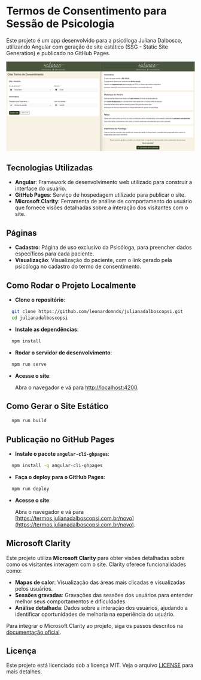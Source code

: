 # Termos de Consentimento para Sessão de Psicologia

Este projeto é um app desenvolvido para a psicóloga Juliana Dalbosco, utilizando Angular com geração de site estático (SSG - Static Site Generation) e publicado no GitHub Pages.

![image](src/assets/images/site.png)

## Tecnologias Utilizadas

- **Angular**: Framework de desenvolvimento web utilizado para construir a interface do usuário.
- **GitHub Pages**: Serviço de hospedagem utilizado para publicar o site.
- **Microsoft Clarity**: Ferramenta de análise de comportamento do usuário que fornece visões detalhadas sobre a interação dos visitantes com o site.

## Páginas

- **Cadastro**: Página de uso exclusivo da Psicóloga, para preencher dados específicos para cada paciente.
- **Visualização**: Visualização do paciente, com o link gerado pela psicóloga no cadastro do termo de consentimento.

## Como Rodar o Projeto Localmente

- **Clone o repositório**:

```sh
  git clone https://github.com/leonardomnds/julianadalboscopsi.git
  cd julianadalboscopsi
```

- **Instale as dependências**:

```sh
  npm install
```

- **Rodar o servidor de desenvolvimento**:

```sh
  npm run serve
```

- **Acesse o site**:

  Abra o navegador e vá para [http://localhost:4200](http://localhost:4200).

## Como Gerar o Site Estático

```sh
  npm run build
```

## Publicação no GitHub Pages

- **Instale o pacote `angular-cli-ghpages`**:

```sh
  npm install -g angular-cli-ghpages
```

- **Faça o deploy para o GitHub Pages**:

```sh
  npm run deploy
```

- **Acesse o site**:

  Abra o navegador e vá para [https://termos.julianadalboscopsi.com.br/novo](https://termos.julianadalboscopsi.com.br/novo).

## Microsoft Clarity

Este projeto utiliza **Microsoft Clarity** para obter visões detalhadas sobre como os visitantes interagem com o site. Clarity oferece funcionalidades como:

- **Mapas de calor**: Visualização das áreas mais clicadas e visualizadas pelos usuários.
- **Sessões gravadas**: Gravações das sessões dos usuários para entender melhor seus comportamentos e dificuldades.
- **Análise detalhada**: Dados sobre a interação dos usuários, ajudando a identificar oportunidades de melhoria na experiência do usuário.

Para integrar o Microsoft Clarity ao projeto, siga os passos descritos na [documentação oficial](https://clarity.microsoft.com/).

## Licença

Este projeto está licenciado sob a licença MIT. Veja o arquivo [LICENSE](LICENSE) para mais detalhes.
